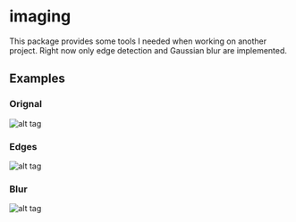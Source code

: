 # imaging

This package provides some tools I needed when working on another project. Right now only edge detection and Gaussian blur are implemented.

## Examples

### Orignal 
![alt tag](https://cloud.githubusercontent.com/assets/1245807/18030068/a0d37df4-6c6f-11e6-8d7d-b8b8eb18b7e1.png)

### Edges
![alt tag](https://cloud.githubusercontent.com/assets/1245807/18030071/acfcc45a-6c6f-11e6-8388-12123e3c2fae.png)

### Blur
![alt tag](https://cloud.githubusercontent.com/assets/1245807/18030580/5f2d9554-6c80-11e6-98b7-7a685b7b4a5e.png)
